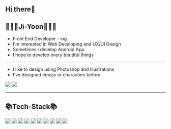 ## Hi there👋

## 👩🏻‍💻Ji-Yoon👩🏻‍💻

* Front End Developer - ing
* I'm interested in Web Developing and UX/UI Design
* Sometimes I develop Android App
* I hope to develop every beutiful things
***
* I like to design using Photoshop and Illustrations
* I've designed emojis or characters before

<a href="https://www.notion.so/Jiyoon-366f9bbf0a714ee492a439f066a71791" target="_blank"> <img src="https://img.shields.io/badge/Notion-000000?style=flat-square&logo=notion&logoColor=white"/></a> <a href="https://codingding365.tistory.com/" target="_blank"> <img src="https://img.shields.io/badge/Tistory-000000?style=flat-square"/></a>

***
## 📚Tech-Stack📚
<img src="https://img.shields.io/badge/Python-3776AB?style=flat-square&logo=python&logoColor=white"/> <img src="https://img.shields.io/badge/Java-007369?style=flat-square&logo=java&logoColor=white"/> <img src="https://img.shields.io/badge/JavaScript-F7DD1E?style=flat-square&logo=javascript&logoColor=white"/> <img src="https://img.shields.io/badge/Android-3DDC84?style=flat-square&logo=android&logoColor=white"/> <img src="https://img.shields.io/badge/C-A8B9CC?style=flat-square&logo=c&logoColor=white"/> <img src="https://img.shields.io/badge/HTML5-E34F26?style=flat-square&logo=html5&logoColor=white"/> 
<img src="https://img.shields.io/badge/CSS3-1572B6?style=flat-square&logo=css3&logoColor=white"/> <img src="https://img.shields.io/badge/Adobe-FF0000?style=flat-square&logo=adobe&logoColor=white"/> <img src="https://img.shields.io/badge/GitHub-181717?style=flat-square&logo=github&logoColor=white"/> <img src="https://img.shields.io/badge/Figma-F24E1E?style=flat-square&logo=figma&logoColor=white"/>

<!--
**jy9922/jy9922** is a ✨ _special_ ✨ repository because its `README.md` (this file) appears on your GitHub profile.

Here are some ideas to get you started:

- 🔭 I’m currently working on ...
- 🌱 I’m currently learning ...
- 👯 I’m looking to collaborate on ...
- 🤔 I’m looking for help with ...
- 💬 Ask me about ...
- 📫 How to reach me: ...
- 😄 Pronouns: ...
- ⚡ Fun fact: ...
-->
